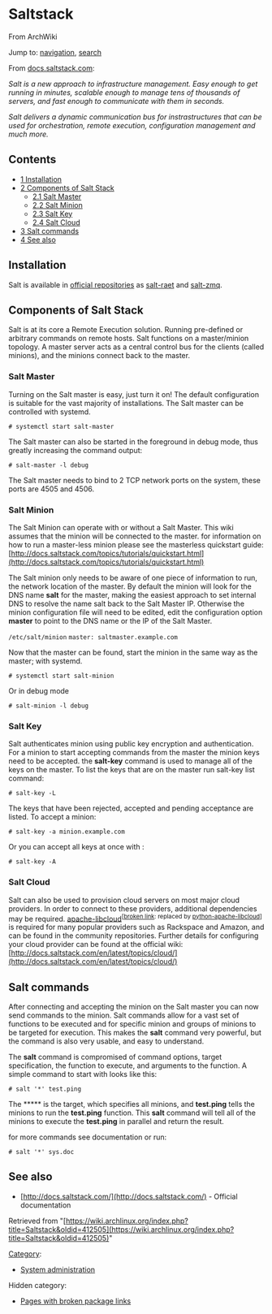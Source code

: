 # Saltstack

From ArchWiki

Jump to: [navigation](#column-one), [search](#searchInput)

From [docs.saltstack.com](http://docs.saltstack.com/):

_Salt is a new approach to infrastructure management. Easy enough to get running in minutes, scalable enough to manage tens of thousands of servers, and fast enough to communicate with them in seconds._

_Salt delivers a dynamic communication bus for instrastructures that can be used for orchestration, remote execution, configuration management and much more._

## Contents

*   [1 Installation](#Installation)
*   [2 Components of Salt Stack](#Components_of_Salt_Stack)
    *   [2.1 Salt Master](#Salt_Master)
    *   [2.2 Salt Minion](#Salt_Minion)
    *   [2.3 Salt Key](#Salt_Key)
    *   [2.4 Salt Cloud](#Salt_Cloud)
*   [3 Salt commands](#Salt_commands)
*   [4 See also](#See_also)

## Installation

Salt is available in [official repositories](/index.php/Official_repositories "Official repositories") as [salt-raet](https://www.archlinux.org/packages/?name=salt-raet) and [salt-zmq](https://www.archlinux.org/packages/?name=salt-zmq).

## Components of Salt Stack

Salt is at its core a Remote Execution solution. Running pre-defined or arbitrary commands on remote hosts. Salt functions on a master/minion topology. A master server acts as a central control bus for the clients (called minions), and the minions connect back to the master.

### Salt Master

Turning on the Salt master is easy, just turn it on! The default configuration is suitable for the vast majority of installations. The Salt master can be controlled with systemd.

```
# systemctl start salt-master

```

The Salt master can also be started in the foreground in debug mode, thus greatly increasing the command output:

```
# salt-master -l debug

```

The Salt master needs to bind to 2 TCP network ports on the system, these ports are 4505 and 4506.

### Salt Minion

The Salt Minion can operate with or without a Salt Master. This wiki assumes that the minion will be connected to the master. for information on how to run a master-less minion please see the masterless quickstart guide: [http://docs.saltstack.com/topics/tutorials/quickstart.html](http://docs.saltstack.com/topics/tutorials/quickstart.html)

The Salt minion only needs to be aware of one piece of information to run, the network location of the master. By default the minion will look for the DNS name **salt** for the master, making the easiest approach to set internal DNS to resolve the name salt back to the Salt Master IP. Otherwise the minion configuration file will need to be edited, edit the configuration option **master** to point to the DNS name or the IP of the Salt Master.

 `/etc/salt/minion`  `master: saltmaster.example.com` 

Now that the master can be found, start the minion in the same way as the master; with systemd.

```
# systemctl start salt-minion

```

Or in debug mode

```
# salt-minion -l debug

```

### Salt Key

Salt authenticates minion using public key encryption and authentication. For a minion to start accepting commands from the master the minion keys need to be accepted. the **salt-key** command is used to manage all of the keys on the master. To list the keys that are on the master run salt-key list command:

```
# salt-key -L

```

The keys that have been rejected, accepted and pending acceptance are listed. To accept a minion:

```
# salt-key -a minion.example.com

```

Or you can accept all keys at once with :

```
# salt-key -A

```

### Salt Cloud

Salt can also be used to provision cloud servers on most major cloud providers. In order to connect to these providers, additional dependencies may be required. [apache-libcloud](https://www.archlinux.org/packages/?name=apache-libcloud)<sup>[[broken link](/index.php/ArchWiki:Requests#Broken_package_links "ArchWiki:Requests"): replaced by [python-apache-libcloud](https://www.archlinux.org/packages/?name=python-apache-libcloud)]</sup> is required for many popular providers such as Rackspace and Amazon, and can be found in the community repositories. Further details for configuring your cloud provider can be found at the official wiki: [http://docs.saltstack.com/en/latest/topics/cloud/](http://docs.saltstack.com/en/latest/topics/cloud/)

## Salt commands

After connecting and accepting the minion on the Salt master you can now send commands to the minion. Salt commands allow for a vast set of functions to be executed and for specific minion and groups of minions to be targeted for execution. This makes the **salt** command very powerful, but the command is also very usable, and easy to understand.

The **salt** command is compromised of command options, target specification, the function to execute, and arguments to the function. A simple command to start with looks like this:

```
# salt '*' test.ping

```

The ***** is the target, which specifies all minions, and **test.ping** tells the minions to run the **test.ping** function. This **salt** command will tell all of the minions to execute the **test.ping** in parallel and return the result.

for more commands see documentation or run:

```
# salt '*' sys.doc

```

## See also

*   [http://docs.saltstack.com/](http://docs.saltstack.com/) - Official documentation

Retrieved from "[https://wiki.archlinux.org/index.php?title=Saltstack&oldid=412505](https://wiki.archlinux.org/index.php?title=Saltstack&oldid=412505)"

[Category](/index.php/Special:Categories "Special:Categories"):

*   [System administration](/index.php/Category:System_administration "Category:System administration")

Hidden category:

*   [Pages with broken package links](/index.php/Category:Pages_with_broken_package_links "Category:Pages with broken package links")